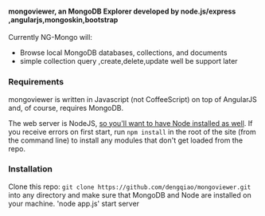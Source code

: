 <h4>mongoviewer, an MongoDB Explorer developed by node.js/express ,angularjs,mongoskin,bootstrap</h4>

Currently NG-Mongo will:

 - Browse local MongoDB databases, collections, and documents
 - simple collection  query ,create,delete,update well be support later

### Requirements
mongoviewer is written in Javascript (not CoffeeScript) on top of AngularJS and, of course, requires MongoDB.

The web server is NodeJS, [so you'll want to have Node installed as well](http://nodejs.org). If you receive errors on first start, run `npm install` in the root of the site (from the command line) to install any modules that don't get loaded from the repo.

### Installation
Clone this repo: `git clone https://github.com/dengqiao/mongoviewer.git` into any directory and make sure that MongoDB and Node are installed on your machine. 'node app.js'  start server